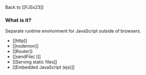 Back to [[FJSx23]]
### What is it?
Separate runtime environment for JavaScript outside of browsers.

- [[http]]
- [[nodemon]]
- [[Router]]
- [[sendFile( )]]
- [[Serving static files]]
- [[Embedded JavaScript (ejs)]]